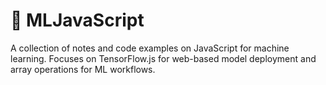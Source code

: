 # 🧠 MLJavaScript
A collection of notes and code examples on JavaScript for machine learning. Focuses on TensorFlow.js for web-based model deployment and array operations for ML workflows.
